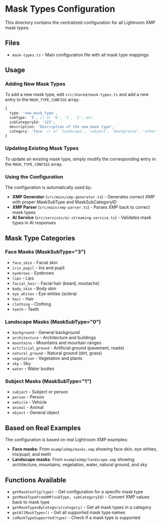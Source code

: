 # Mask Types Configuration

This directory contains the centralized configuration for all Lightroom XMP mask types.

## Files

- `mask-types.ts` - Main configuration file with all mask type mappings

## Usage

### Adding New Mask Types

To add a new mask type, edit `src/shared/mask-types.ts` and add a new entry to the `MASK_TYPE_CONFIGS` array:

```typescript
{
  type: 'new_mask_type',
  subType: '3', // or '0', '1', '2', etc.
  subCategoryId: '123',
  description: 'Description of the new mask type',
  category: 'face' // or 'landscape', 'subject', 'background', 'other'
}
```

### Updating Existing Mask Types

To update an existing mask type, simply modify the corresponding entry in the `MASK_TYPE_CONFIGS` array.

### Using the Configuration

The configuration is automatically used by:

- **XMP Generator** (`src/main/xmp-generator.ts`) - Generates correct XMP with proper MaskSubType and MaskSubCategoryID
- **XMP Parser** (`src/main/xmp-parser.ts`) - Parses XMP back to correct mask types
- **AI Service** (`src/services/ai-streaming-service.ts`) - Validates mask types in AI responses

## Mask Type Categories

### Face Masks (MaskSubType="3")
- `face_skin` - Facial skin
- `iris_pupil` - Iris and pupil
- `eyebrows` - Eyebrows
- `lips` - Lips
- `facial_hair` - Facial hair (beard, mustache)
- `body_skin` - Body skin
- `eye_whites` - Eye whites (sclera)
- `hair` - Hair
- `clothing` - Clothing
- `teeth` - Teeth

### Landscape Masks (MaskSubType="0")
- `background` - General background
- `architecture` - Architecture and buildings
- `mountains` - Mountains and mountain ranges
- `artificial_ground` - Artificial ground (pavement, roads)
- `natural_ground` - Natural ground (dirt, grass)
- `vegetation` - Vegetation and plants
- `sky` - Sky
- `water` - Water bodies

### Subject Masks (MaskSubType="1")
- `subject` - Subject or person
- `person` - Person
- `vehicle` - Vehicle
- `animal` - Animal
- `object` - General object

## Based on Real Examples

The configuration is based on real Lightroom XMP examples:

- **Face masks**: From `exampleXmp/masks.xmp` showing face skin, eye whites, iris/pupil, and teeth
- **Landscape masks**: From `exampleXmp/landscape.xmp` showing architecture, mountains, vegetation, water, natural ground, and sky

## Functions Available

- `getMaskConfig(type)` - Get configuration for a specific mask type
- `getMaskTypeFromXMP(subType, subCategoryId)` - Convert XMP values back to mask type
- `getMaskTypesByCategory(category)` - Get all mask types in a category
- `getAllMaskTypes()` - Get all supported mask type names
- `isMaskTypeSupported(type)` - Check if a mask type is supported
